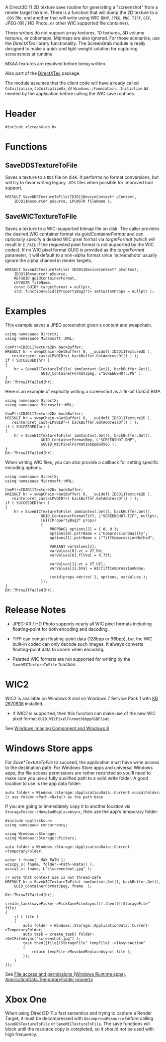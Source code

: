 A Direct3D 11 2D texture save routine for generating a "screenshot" from a render target texture. There is a function that will dump the 2D texture to a ``.DDS`` file, and another that will write using WIC (``BMP``, ``JPEG``, ``PNG``, ``TIFF``, ``GIF``, JPEG-XR / HD Photo, or other WIC supported file container).

These writers do not support array textures, 1D textures, 3D volume textures, or cubemaps. Mipmaps are also ignored. For those scenarios, use the _DirectXTex_ library functionality. The ScreenGrab module is really designed to make a quick and light-weight solution for capturing screenshots at runtime.

MSAA textures are resolved before being written.

Also part of the [DirectXTex](http://go.microsoft.com/fwlink/?LinkId=248926) package.

The module assumes that the client code will have already called ``CoInitialize``, ``CoInitializeEx``, or ``Windows::Foundation::Initialize`` as needed by the application before calling the WIC save routines.

# Header
    #include <ScreenGrab.h>

# Functions
## SaveDDSTextureToFile
Saves a texture to a ``DDS`` file on disk. It performs no format conversions, but will try to favor writing legacy ``.DDS`` files when possible for improved tool support.

    HRESULT SaveDDSTextureToFile(ID3D11DeviceContext* pContext,
        ID3D11Resource* pSource, LPCWSTR fileName );

## SaveWICTextureToFile
Saves a texture to a WIC-supported bitmap file on disk. The caller provides the desired WIC container format via _guidContainerFormat_ and can optionally specify a desired WIC pixel format via _targetFormat_ (which will result in ``E_FAIL`` if the requested pixel format is not supported by the WIC codec). If no WIC pixel format GUID is provided as the _targetFormat_ parameter, it will default to a non-alpha format since 'screenshots' usually ignore the alpha channel in render targets.

    HRESULT SaveWICTextureToFile( ID3D11DeviceContext* pContext,
        ID3D11Resource* pSource,
        REFGUID guidContainerFormat, 
        LPCWSTR fileName,
        const GUID* targetFormat = nullptr,
        std::function<void(IPropertyBag2*)> setCustomProps = nullptr );

# Examples

This example saves a JPEG screenshot given a content and swapchain.

    using namespace DirectX;
    using namespace Microsoft::WRL;

    ComPtr<ID3D11Texture2D> backBuffer;
    HRESULT hr = swapChain->GetBuffer( 0, __uuidof( ID3D11Texture2D ),
       reinterpret_cast<LPVOID*>( backBuffer.GetAddressOf() ) );
    if ( SUCCEEDED(hr) )
    {
        hr = SaveWICTextureToFile( immContext.Get(), backBuffer.Get(),
                    GUID_ContainerFormatJpeg, L"SCREENSHOT.JPG" );
    }
    DX::ThrowIfFailed(hr);

Here is an example of explicitly writing a screenshot as a 16-bit (5:6:5) BMP.

    using namespace DirectX;
    using namespace Microsoft::WRL;

    ComPtr<ID3D11Texture2D> backBuffer;
    HRESULT hr = swapChain->GetBuffer( 0, __uuidof( ID3D11Texture2D ),
       reinterpret_cast<LPVOID*>( backBuffer.GetAddressOf() ) );
    if ( SUCCEEDED(hr) )
    {
        hr = SaveWICTextureToFile( immContext.Get(), backBuffer.Get(),
                    GUID_ContainerFormatBmp, L"SCREENSHOT.BMP",
                    &GUID_WICPixelFormat16bppBGR565 );
    }
    DX::ThrowIfFailed(hr);

When writing WIC files, you can also provide a callback for setting specific encoding options.

    using namespace DirectX;
    using namespace Microsoft::WRL;

    ComPtr<ID3D11Texture2D> backBuffer;
    HRESULT hr = swapChain->GetBuffer( 0, __uuidof( ID3D11Texture2D ),
       reinterpret_cast<LPVOID*>( backBuffer.GetAddressOf() ) );
    if ( SUCCEEDED(hr) )
    {
        hr = SaveWICTextureToFile( immContext.Get(), backBuffer.Get(),
                    GUID_ContainerFormatTiff, L"SCREENSHOT.TIF", nullptr,
                    [&](IPropertyBag2* props)
                    {
                        PROPBAG2 options[2] = { 0, 0 };
                        options[0].pstrName = L"CompressionQuality";
                        options[1].pstrName = L"TiffCompressionMethod";

                        VARIANT varValues[2];
                        varValues[0].vt = VT_R4;
                        varValues[0].fltVal = 0.75f;

                        varValues[1].vt = VT_UI1;
                        varValues[1].bVal = WICTiffCompressionNone;

                        (void)props->Write( 2, options, varValues ); 
                    });
    }
    DX::ThrowIfFailed(hr);

# Release Notes
* JPEG-XR / HD Photo supports nearly all WIC pixel formats including floating-point for both encoding and decoding.

* TIFF can contain floating-point data (128bpp or 96bpp), but the WIC built-in codec can only decode such images. It always converts floating-point data to unorm when encoding.

* Paletted WIC formats are not supported for writing by the ``SaveWICTextureToFile`` function.

# WIC2
WIC2 is available on Windows 8 and on Windows 7 Service Pack 1 with [KB 2670838](http://support.microsoft.com/kb/2670838) installed.

* If WIC2 is supported, then this function can make use of the new WIC pixel format ``GUID_WICPixelFormat96bppRGBFloat``.

See [Windows Imaging Component and Windows 8](http://blogs.msdn.com/b/chuckw/archive/2012/11/19/windows-imaging-component-and-windows-8.aspx)

# Windows Store apps
For _Save*TextureToFile_ to succeed, the application must have write access to the destination path. For Windows Store apps and universal Windows apps, the file access permissions are rather restricted so you'll need to make sure you use a fully qualified path to a valid write folder. A good location to use is the app data folder:

    auto folder = Windows::Storage::ApplicationData::Current->LocalFolder;
    // use folder->Path->Data() as the path base

If you are going to immediately copy it to another location via ``StorageFolder::MoveAndReplaceAsync``, then use the app's temporary folder:

    #include <ppltasks.h>
    using namespace concurrency;

    using Windows::Storage;
    using Windows::Storage::Pickers;

    auto folder = Windows::Storage::ApplicationData::Current->TemporaryFolder;

    wchar_t fname[ _MAX_PATH ];
    wcscpy_s( fname, folder->Path->Data() );
    wcscat_s( fname, L"\\screenshot.jpg" );

    // note that context use is not thread-safe
    HRESULT hr = SaveWICTextureToFile( immContext.Get(), backBuffer.Get(),
        GUID_ContainerFormatJpeg, fname  );

    DX::ThrowIfFailed(hr);

    create_task(savePicker->PickSaveFileAsync()).then([](StorageFile^ file)
    {
        if ( file )
        {
            auto folder = Windows::Storage::ApplicationData::Current->TemporaryFolder;
            auto task = create_task( folder->GetFileAsync("screenshot.jpg") );
            task.then([file](StorageFile^ tempFile) ->IAsyncAction^
            {
                return tempFile->MoveAndReplaceAsync( file );
            });
        }
    });

See [File access and permissions (Windows Runtime apps)](https://msdn.microsoft.com/en-us/library/windows/apps/hh967755.aspx), 
[ApplicationData.TemporaryFolder property](http://msdn.microsoft.com/en-us/library/windows/apps/xaml/windows.storage.applicationdata.temporaryfolder.aspx)

# Xbox One
When using Direct3D 11.x fast semantics and trying to capture a Render Target, it must be decompressed with ``DecompressResource`` before calling ``SaveDDSTextureToFile`` or ``SaveWICTextureToFile``. The save functions will block until the resource copy is completed, so it should not be used with high frequency.